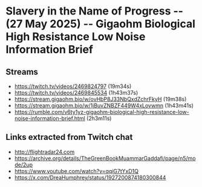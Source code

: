 # Slavery in the Name of Progress -- (27 May 2025) -- Gigaohm Biological High Resistance Low Noise Information Brief

## Streams
- https://twitch.tv/videos/2469824797 (19m34s)
- https://twitch.tv/videos/2469845534 (1h43m37s)
- https://stream.gigaohm.bio/w/ovHbP8J33NbQxdZchrFkyH (19m38s)
- https://stream.gigaohm.bio/w/1jBuvZNBZF449W4xLovwmn (1h43m41s)
- https://rumble.com/v6ty1yz-gigaohm-biological-high-resistance-low-noise-information-brief.html (2h3m11s)

## Links extracted from Twitch chat
- http://flightradar24.com
- https://archive.org/details/TheGreenBookMuammarGaddafi/page/n5/mode/2up
- https://www.youtube.com/watch?v=qqiG7tYxD1Q
- https://x.com/DreaHumphrey/status/1927200874180300844 
